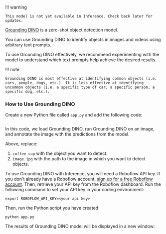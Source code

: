 !!! warning

    This model is not yet available in Inference. Check back later for updates.

<a href="https://github.com/IDEA-Research/GroundingDINO" target="_blank">Grounding DINO</a> is a zero-shot object detection model.

You can use Grounding DINO to identify objects in images and videos using arbitrary text prompts.

To use Grounding DINO effectively, we recommend experimenting with the model to understand which text prompts help achieve the desired results.

!!! note

    Grounding DINO is most effective at identifying common objects (i.e. cars, people, dogs, etc.). It is less effective at identifying uncommon objects (i.e. a specific type of car, a specific person, a specific dog, etc.).

### How to Use Grounding DINO

Create a new Python file called `app.py` and add the following code:

```python

```

In this code, we load Grounding DINO, run Grounding DINO on an image, and annotate the image with the predictions from the model.

Above, replace:

1. `coffee cup` with the object you want to detect.
2. `image.jpg` with the path to the image in which you want to detect objects.

To use Grounding DINO with Inference, you will need a Roboflow API key. If you don't already have a Roboflow account, <a href="https://app.roboflow.com" target="_blank">sign up for a free Roboflow account</a>. Then, retrieve your API key from the Roboflow dashboard. Run the following command to set your API key in your coding environment:

```
export ROBOFLOW_API_KEY=<your api key>
```

Then, run the Python script you have created:

```
python app.py
```

The results of Grounding DINO model will be displayed in a new window:

![]()
